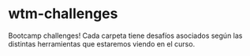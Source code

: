 # wtm-challenges
Bootcamp challenges! Cada carpeta tiene desafíos asociados según las distintas herramientas que estaremos viendo en el curso. 

